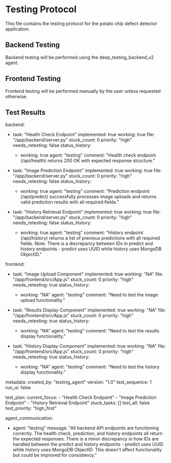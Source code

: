 # Testing Protocol

This file contains the testing protocol for the potato chip defect detector application.

## Backend Testing

Backend testing will be performed using the deep_testing_backend_v2 agent.

## Frontend Testing

Frontend testing will be performed manually by the user unless requested otherwise.

## Test Results

backend:
  - task: "Health Check Endpoint"
    implemented: true
    working: true
    file: "/app/backend/server.py"
    stuck_count: 0
    priority: "high"
    needs_retesting: false
    status_history:
      - working: true
        agent: "testing"
        comment: "Health check endpoint (/api/health) returns 200 OK with expected response structure."

  - task: "Image Prediction Endpoint"
    implemented: true
    working: true
    file: "/app/backend/server.py"
    stuck_count: 0
    priority: "high"
    needs_retesting: false
    status_history:
      - working: true
        agent: "testing"
        comment: "Prediction endpoint (/api/predict) successfully processes image uploads and returns valid prediction results with all required fields."

  - task: "History Retrieval Endpoint"
    implemented: true
    working: true
    file: "/app/backend/server.py"
    stuck_count: 0
    priority: "high"
    needs_retesting: false
    status_history:
      - working: true
        agent: "testing"
        comment: "History endpoint (/api/history) returns a list of previous predictions with all required fields. Note: There is a discrepancy between IDs in predict and history endpoints - predict uses UUID while history uses MongoDB ObjectID."

frontend:
  - task: "Image Upload Component"
    implemented: true
    working: "NA"
    file: "/app/frontend/src/App.js"
    stuck_count: 0
    priority: "high"
    needs_retesting: true
    status_history:
      - working: "NA"
        agent: "testing"
        comment: "Need to test the image upload functionality."

  - task: "Results Display Component"
    implemented: true
    working: "NA"
    file: "/app/frontend/src/App.js"
    stuck_count: 0
    priority: "high"
    needs_retesting: true
    status_history:
      - working: "NA"
        agent: "testing"
        comment: "Need to test the results display functionality."

  - task: "History Display Component"
    implemented: true
    working: "NA"
    file: "/app/frontend/src/App.js"
    stuck_count: 0
    priority: "high"
    needs_retesting: true
    status_history:
      - working: "NA"
        agent: "testing"
        comment: "Need to test the history display functionality."

metadata:
  created_by: "testing_agent"
  version: "1.0"
  test_sequence: 1
  run_ui: false

test_plan:
  current_focus:
    - "Health Check Endpoint"
    - "Image Prediction Endpoint"
    - "History Retrieval Endpoint"
  stuck_tasks: []
  test_all: false
  test_priority: "high_first"

agent_communication:
  - agent: "testing"
    message: "All backend API endpoints are functioning correctly. The health check, prediction, and history endpoints all return the expected responses. There is a minor discrepancy in how IDs are handled between the predict and history endpoints - predict uses UUID while history uses MongoDB ObjectID. This doesn't affect functionality but could be improved for consistency."
